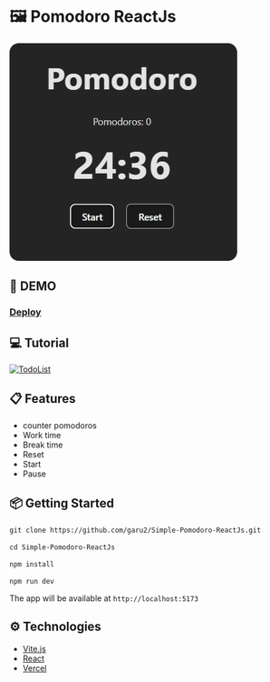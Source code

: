 # 🖼️ Pomodoro ReactJs
![QR Generator](public/pomodoroImg.png)

## 🚀 DEMO
### [Deploy](https://simple-pomodoro-react-js.vercel.app/)

## 💻 Tutorial
<a href='https://youtu.be/Aneb9JPcXjk' target='_blank'>
    <img width='30%' src='https://img.youtube.com/vi/Aneb9JPcXjk/mqdefault.jpg' alt='TodoList' />
</a>

## 📋 Features
- counter pomodoros
- Work time
- Break time
- Reset
- Start
- Pause

## 📦 Getting Started
```
git clone https://github.com/garu2/Simple-Pomodoro-ReactJs.git
```
```
cd Simple-Pomodoro-ReactJs
```
```
npm install
```
```
npm run dev
```
The app will be available at `http://localhost:5173`

## ⚙️ Technologies
* [Vite.js](https://vitejs.dev/)
* [React](https://reactjs.org/)
* [Vercel](https://vercel.com/)

